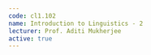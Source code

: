 ```yaml
---
code: cl1.102
name: Introduction to Linguistics - 2
lecturer: Prof. Aditi Mukherjee
active: true
---
```

